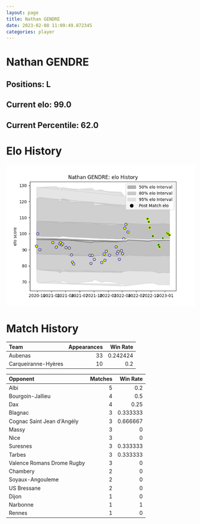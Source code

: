 ```yaml
---  
layout: page  
title: Nathan GENDRE  
date: 2023-02-08 11:09:49.872345  
categories: player  
---
```

# Nathan GENDRE

## Positions: L

## Current elo: 99.0

## Current Percentile: 62.0

# Elo History


![elo history](history_NathanGENDRE.png)
# Match History


| Team                |   Appearances |   Win Rate |
|:--------------------|--------------:|-----------:|
| Aubenas             |            33 |   0.242424 |
| Carqueiranne-Hyères |            10 |   0.2      |

| Opponent                   |   Matches |   Win Rate |
|:---------------------------|----------:|-----------:|
| Albi                       |         5 |   0.2      |
| Bourgoin-Jallieu           |         4 |   0.5      |
| Dax                        |         4 |   0.25     |
| Blagnac                    |         3 |   0.333333 |
| Cognac Saint Jean d'Angély |         3 |   0.666667 |
| Massy                      |         3 |   0        |
| Nice                       |         3 |   0        |
| Suresnes                   |         3 |   0.333333 |
| Tarbes                     |         3 |   0.333333 |
| Valence Romans Drome Rugby |         3 |   0        |
| Chambery                   |         2 |   0        |
| Soyaux-Angouleme           |         2 |   0        |
| US Bressane                |         2 |   0        |
| Dijon                      |         1 |   0        |
| Narbonne                   |         1 |   1        |
| Rennes                     |         1 |   0        |